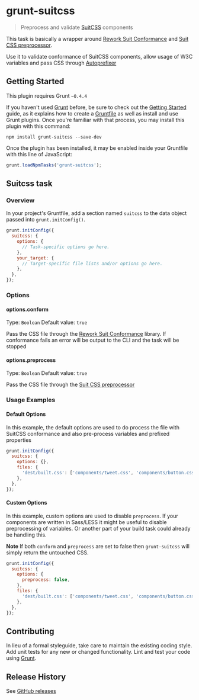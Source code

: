 # grunt-suitcss

> Preprocess and validate [SuitCSS](http://github.com/suitcss/suit) components

This task is basically a wrapper around [Rework Suit Conformance](https://github.com/suitcss/rework-suit-conformance) and [Suit CSS preprocessor](https://github.com/suitcss/preprocessor).

Use it to validate conformance of SuitCSS components, allow usage of W3C variables and pass CSS through [Autoprefixer](https://github.com/ai/autoprefixer)

## Getting Started
This plugin requires Grunt `~0.4.4`

If you haven't used [Grunt](http://gruntjs.com/) before, be sure to check out the [Getting Started](http://gruntjs.com/getting-started) guide, as it explains how to create a [Gruntfile](http://gruntjs.com/sample-gruntfile) as well as install and use Grunt plugins. Once you're familiar with that process, you may install this plugin with this command:

```shell
npm install grunt-suitcss --save-dev
```

Once the plugin has been installed, it may be enabled inside your Gruntfile with this line of JavaScript:

```js
grunt.loadNpmTasks('grunt-suitcss');
```

## Suitcss task

### Overview
In your project's Gruntfile, add a section named `suitcss` to the data object passed into `grunt.initConfig()`.

```js
grunt.initConfig({
  suitcss: {
    options: {
      // Task-specific options go here.
    },
    your_target: {
      // Target-specific file lists and/or options go here.
    },
  },
});
```

### Options

#### options.conform
Type: `Boolean`
Default value: `true`

Pass the CSS file through the [Rework Suit Conformance](https://github.com/suitcss/rework-suit-conformance) library. If conformance fails an error will be output to the CLI and the task will be stopped

#### options.preprocess
Type: `Boolean`
Default value: `true`

Pass the CSS file through the [Suit CSS preprocessor](https://github.com/suitcss/preprocessor)

### Usage Examples

#### Default Options
In this example, the default options are used to do process the file with SuitCSS conformance and also pre-process variables and prefixed properties

```js
grunt.initConfig({
  suitcss: {
    options: {},
    files: {
      'dest/built.css': ['components/tweet.css', 'components/button.css'],
    },
  },
});
```

#### Custom Options
In this example, custom options are used to disable `preprocess`. If your components are written in Sass/LESS it might be useful to disable preprocessing of variables. Or another part of your build task could already be handling this.

**Note** If both `conform` and `preprocess` are set to false then `grunt-suitcss` will simply return the untouched CSS.

```js
grunt.initConfig({
  suitcss: {
    options: {
      preprocess: false,
    },
    files: {
      'dest/built.css': ['components/tweet.css', 'components/button.css'],
    },
  },
});
```

## Contributing
In lieu of a formal styleguide, take care to maintain the existing coding style. Add unit tests for any new or changed functionality. Lint and test your code using [Grunt](http://gruntjs.com/).

## Release History

See [GitHub releases](https://github.com/gruntjs/grunt-suitcss/releases)
